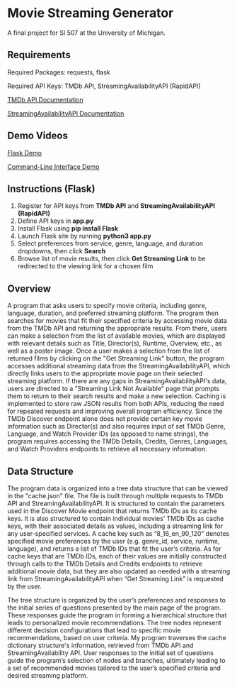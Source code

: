 # Movie Streaming Generator

A final project for SI 507 at the University of Michigan.

## Requirements

Required Packages: requests, flask

Required API Keys: TMDb API, StreamingAvailabilityAPI (RapidAPI)

[TMDb API Documentation](https://developer.themoviedb.org/reference/intro/getting-started)

[StreamingAvailabilityAPI Documentation](https://www.movieofthenight.com/about/api/documentation)

## Demo Videos

[Flask Demo](https://www.youtube.com/watch?v=hJH6KS2QNfw)

[Command-Line Interface Demo](https://www.youtube.com/watch?v=RPLiwyMkaac)

## Instructions (Flask)

1. Register for API keys from **TMDb API** and **StreamingAvailabilityAPI (RapidAPI)**
2. Define API keys in **app.py**
3. Install Flask using **pip install Flask**
4. Launch Flask site by running **python3 app.py**
5. Select preferences from service, genre, language, and duration dropdowns, then click **Search**
6. Browse list of movie results, then click **Get Streaming Link** to be redirected to the viewing link for a chosen film

## Overview

A program that asks users to specify movie criteria, including genre, language, duration, and preferred streaming platform. The program then searches for movies that fit their specified criteria by accessing movie data from the TMDb API and returning the appropriate results. From there, users can make a selection from the list of available movies, which are displayed with relevant details such as Title, Director(s), Runtime, Overview, etc., as well as a poster image. Once a user makes a selection from the list of returned films by clicking on the "Get Streaming Link" button, the program accesses additional streaming data from the StreamingAvailabilityAPI, which directly links users to the appropriate movie page on their selected streaming platform. If there are any gaps in StreamingAvailabilityAPI's data, users are directed to a "Streaming Link Not Available" page that prompts them to return to their search results and make a new selection. Caching is implemented to store raw JSON results from both APIs, reducing the need for repeated requests and improving overall program efficiency. Since the TMDb Discover endpoint alone does not provide certain key movie information such as Director(s) and also requires input of set TMDb Genre, Language, and Watch Provider IDs (as opposed to name strings), the program requires accessing the TMDb Details, Credits, Genres, Languages, and Watch Providers endpoints to retrieve all necessary information.

## Data Structure

The program data is organized into a tree data structure that can be viewed in the "cache.json" file. The file is built through multiple requests to TMDb API and StreamingAvailabilityAPI. It is structured to contain the parameters used in the Discover Movie endpoint that returns TMDb IDs as its cache keys. It is also structured to contain individual movies’ TMDb IDs as cache keys, with their associated details as values, including a streaming link for any user-specified services. A cache key such as “8_16_en_90_120” denotes specified movie preferences by the user (e.g. genre_id, service, runtime, language), and returns a list of TMDb IDs that fit the user’s criteria. As for cache keys that are TMDb IDs, each of their values are initially constructed through calls to the TMDb Details and Credits endpoints to retrieve additional movie data, but they are also updated as needed with a streaming link from StreamingAvailabilityAPI when “Get Streaming Link” is requested by the user.

The tree structure is organized by the user’s preferences and responses to the initial series of questions presented by the main page of the program. These responses guide the program in forming a hierarchical structure that leads to personalized movie recommendations. The tree nodes represent different decision configurations that lead to specific movie recommendations, based on user criteria. My program traverses the cache dictionary structure's information, retrieved from TMDb API and StreamingAvailability API. User responses to the initial set of questions guide the program’s selection of nodes and branches, ultimately leading to a set of recommended movies tailored to the user’s specified criteria and desired streaming platform.

